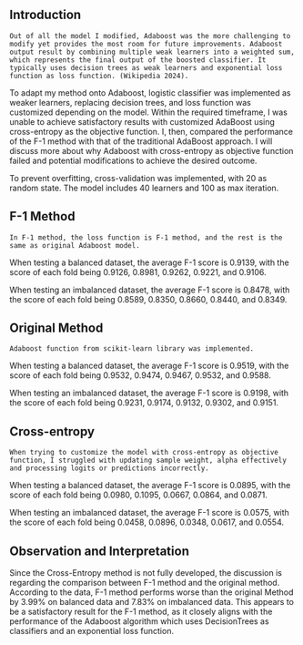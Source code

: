 ## Introduction

	Out of all the model I modified, Adaboost was the more challenging to modify yet provides the most room for future improvements. Adaboost output result by combining multiple weak learners into a weighted sum, which represents the final output of the boosted classifier. It typically uses decision trees as weak learners and exponential loss function as loss function. (Wikipedia 2024).  
 
To adapt my method onto Adaboost, logistic classifier was implemented as weaker learners, replacing decision trees, and loss function was customized depending on the model. Within the required timeframe, I was unable to achieve satisfactory results with customized AdaBoost using cross-entropy as the objective function. I, then, compared the performance of the F-1 method with that of the traditional AdaBoost approach. I will discuss more about why Adaboost with cross-entropy as objective function failed and potential modifications to achieve the desired outcome.	

To prevent overfitting, cross-validation was implemented, with 20 as random state. The model includes 40 learners and 100 as max iteration.

## F-1 Method
	In F-1 method, the loss function is F-1 method, and the rest is the same as original Adaboost model. 
 
When testing a balanced dataset, the average F-1 score is 0.9139, with the score of each fold being 0.9126, 0.8981, 0.9262, 0.9221, and 0.9106.

When testing an imbalanced dataset, the average F-1 score is 0.8478, with the score of each fold being 0.8589, 0.8350, 0.8660, 0.8440, and 0.8349.

## Original Method
	Adaboost function from scikit-learn library was implemented.
 
When testing a balanced dataset, the average F-1 score is 0.9519, with the score of each fold being 0.9532, 0.9474, 0.9467, 0.9532, and 0.9588.

When testing an imbalanced dataset, the average F-1 score is 0.9198, with the score of each fold being 0.9231, 0.9174, 0.9132, 0.9302, and 0.9151.

## Cross-entropy 
	When trying to customize the model with cross-entropy as objective function, I struggled with updating sample weight, alpha effectively and processing logits or predictions incorrectly. 
 
When testing a balanced dataset, the average F-1 score is 0.0895, with the score of each fold being 0.0980, 0.1095, 0.0667, 0.0864, and 0.0871.

When testing an imbalanced dataset, the average F-1 score is 0.0575, with the score of each fold being 0.0458, 0.0896, 0.0348, 0.0617, and 0.0554.

## Observation and Interpretation

Since the Cross-Entropy method is not fully developed, the discussion is regarding the comparison between F-1 method and the original method. According to the data, F-1 method performs worse than the original Method by 3.99% on balanced data and 7.83% on imbalanced data. This appears to be a satisfactory result for the F-1 method, as it closely aligns with the performance of the Adaboost algorithm which uses DecisionTrees as classifiers and an exponential loss function. 
